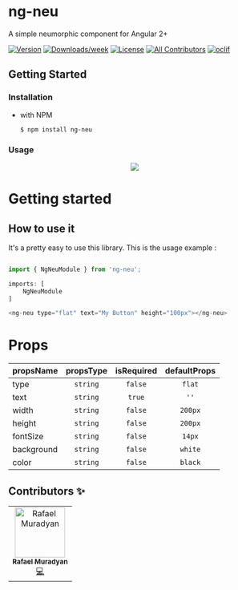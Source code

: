 # ng-neu

A simple neumorphic component for Angular 2+

[![Version](https://img.shields.io/npm/v/open-source-npm-package-template.svg)](https://www.npmjs.com/package/ng-neu)
[![Downloads/week](https://img.shields.io/npm/dw/open-source-npm-package-template.svg)](https://www.npmjs.com/package/ng-neu)
[![License](https://img.shields.io/npm/l/open-source-npm-package-template.svg)](https://github.com/iamrafo/ng-neu/blob/master/package.json)
[![All Contributors](https://img.shields.io/badge/all_contributors-1-orange.svg?style=flat)](#contributors)
[![oclif](https://img.shields.io/badge/cli-oclif-brightgreen.svg)](https://oclif.io)

## Getting Started

### Installation

- with NPM
  
  ```$ npm install ng-neu```

### Usage

<!-- usage --->

<p align="center">
    <img src="https://i.imgur.com/mKnQbzA.gif" />
</p>

# Getting started

## How to use it
It's a pretty easy to use this library. This is the usage example :
```javascript

import { NgNeuModule } from 'ng-neu'; 

imports: [
    NgNeuModule
]

<ng-neu type="flat" text="My Button" height="100px"></ng-neu>

```

# Props
| propsName | propsType | isRequired | defaultProps |
| --------- | :-------: | :--------: | :----------: |
| type | `string` | `false` | `flat` |
| text | `string` | `true` | `''` |
| width | `string` | `false` | `200px` |
| height | `string` | `false` | `200px` |
| fontSize | `string` | `false` | `14px` |
| background | `string` | `false` | `white` |
| color | `string` | `false` | `black` |

## Contributors ✨

<table>
  <tr>
    <td align="center"><a href="https://github.com/iamrafo"><img src="https://avatars3.githubusercontent.com/u/33260974?s=460&u=ca2b0f7882cdba1d90481ae471301b95181289d7&v=4" width="100px;" alt="Rafael Muradyan"/><br /><sub><b>Rafael Muradyan</b></sub></a><br /><a href="https://github.com/iamrafo" title="Code">💻</a></td>
  </tr>
</table>
